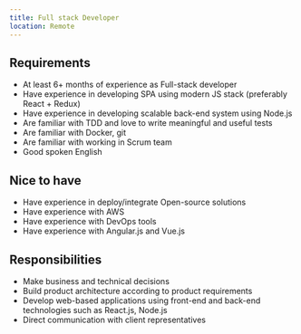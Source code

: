 ```yaml
---
title: Full stack Developer
location: Remote
---
```

## **Requirements**

* At least 6+ months of experience as Full-stack developer
* Have experience in developing SPA using modern JS stack (preferably React + Redux)
* Have experience in developing scalable back-end system using Node.js
* Are familiar with TDD and love to write meaningful and useful tests
* Are familiar with Docker, git
* Are familiar with working in Scrum team
* Good spoken English

## **Nice to have**

* Have experience in deploy/integrate Open-source solutions
* Have experience with AWS
* Have experience with DevOps tools
* Have experience with Angular.js and Vue.js

## **Responsibilities**

* Make business and technical decisions
* Build product architecture according to product requirements
* Develop web-based applications using front-end and back-end technologies such as React.js, Node.js
* Direct communication with client representatives